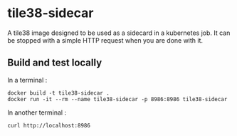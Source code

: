 # tile38-sidecar

A tile38 image designed to be used as a sidecard in a kubernetes job. It can be stopped with a simple HTTP request when you are done with it.

## Build and test locally

In a terminal :

```
docker build -t tile38-sidecar .
docker run -it --rm --name tile38-sidecar -p 8986:8986 tile38-sidecar
```

In another terminal :

```
curl http://localhost:8986
```
